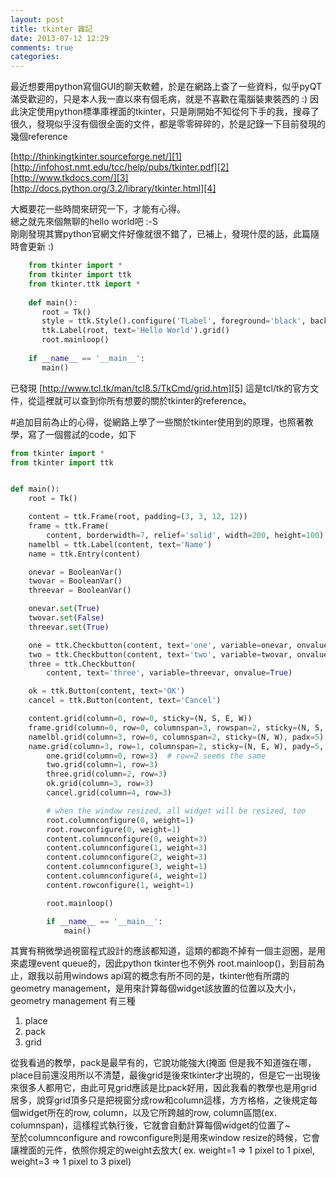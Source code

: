 ```yaml
---
layout: post
title: tkinter 雜記
date: 2013-07-12 12:29
comments: true
categories: 
---
```



最近想要用python寫個GUI的聊天軟體，於是在網路上查了一些資料，似乎pyQT滿受歡迎的，只是本人我一直以來有個毛病，就是不喜歡在電腦裝東裝西的 :) 因此決定使用python標準庫裡面的tkinter，只是剛開始不知從何下手的我，搜尋了很久，發現似乎沒有個很全面的文件，都是零零碎碎的，於是記錄一下目前發現的幾個reference  
  
[http://thinkingtkinter.sourceforge.net/][1]  
[http://infohost.nmt.edu/tcc/help/pubs/tkinter.pdf][2]  
[http://www.tkdocs.com/][3]  
[http://docs.python.org/3.2/library/tkinter.html][4]  
  
大概要花一些時間來研究一下，才能有心得。  
總之就先來個無聊的hello world吧 :-S  
剛剛發現其實python官網文件好像就很不錯了，已補上，發現什麼的話，此篇隨時會更新 :)  
  
```python
	from tkinter import *  
	from tkinter import ttk  
	from tkinter.ttk import *  
	  
	def main():  
	   root = Tk()  
	   style = ttk.Style().configure('TLabel', foreground='black', background='green')  
	   ttk.Label(root, text='Hello World').grid()  
	   root.mainloop()  
	  
	if __name__ == '__main__':  
	   main()  
```

已發現 [http://www.tcl.tk/man/tcl8.5/TkCmd/grid.htm][5] 這是tcl/tk的官方文件，從這裡就可以查到你所有想要的關於tkinter的reference。  
  
#追加目前為止的心得，從網路上學了一些關於tkinter使用到的原理，也照著教學，寫了一個嘗試的code，如下

```python
from tkinter import *
from tkinter import ttk


def main():
    root = Tk()

    content = ttk.Frame(root, padding=(3, 3, 12, 12))
    frame = ttk.Frame(
        content, borderwidth=7, relief='solid', width=200, height=100)
    namelbl = ttk.Label(content, text='Name')
    name = ttk.Entry(content)

    onevar = BooleanVar()
    twovar = BooleanVar()
    threevar = BooleanVar()

    onevar.set(True)
    twovar.set(False)
    threevar.set(True)

    one = ttk.Checkbutton(content, text='one', variable=onevar, onvalue=True)
    two = ttk.Checkbutton(content, text='two', variable=twovar, onvalue=True)
    three = ttk.Checkbutton(
        content, text='three', variable=threevar, onvalue=True)

    ok = ttk.Button(content, text='OK')
    cancel = ttk.Button(content, text='Cancel')

    content.grid(column=0, row=0, sticky=(N, S, E, W))
    frame.grid(column=0, row=0, columnspan=3, rowspan=2, sticky=(N, S, E, W))
    namelbl.grid(column=3, row=0, columnspan=2, sticky=(N, W), padx=5)
    name.grid(column=3, row=1, columnspan=2, sticky=(N, E, W), pady=5, padx=5)
        one.grid(column=0, row=3)  # row=2 seems the same
        two.grid(column=1, row=3)
        three.grid(column=2, row=3)
        ok.grid(column=3, row=3)
        cancel.grid(column=4, row=3)

        # when the window resized, all widget will be resized, too
        root.columnconfigure(0, weight=1)
        root.rowconfigure(0, weight=1)
        content.columnconfigure(0, weight=3)
        content.columnconfigure(1, weight=3)
        content.columnconfigure(2, weight=3)
        content.columnconfigure(3, weight=1)
        content.columnconfigure(4, weight=1)
        content.rowconfigure(1, weight=1)

        root.mainloop()

        if __name__ == '__main__':
            main()
```

其實有稍微學過視窗程式設計的應該都知道，這類的都跑不掉有一個主迴圈，是用來處理event queue的，因此python tkinter也不例外 root.mainloop()，到目前為止，跟我以前用windows api寫的概念有所不同的是，tkinter他有所謂的 geometry management，是用來計算每個widget該放置的位置以及大小，geometry management 有三種  

1. place
2. pack
3. grid

從我看過的教學，pack是最早有的，它說功能強大(掩面 但是我不知道強在哪，place目前還沒用所以不清楚，最後grid是後來tkinter才出現的，但是它一出現後來很多人都用它，由此可見grid應該是比pack好用，因此我看的教學也是用grid居多，說穿grid頂多只是把視窗分成row和column這樣，方方格格，之後規定每個widget所在的row, column，以及它所跨越的row, column區間(ex. columnspan)，這樣程式執行後，它就會自動計算每個widget的位置了~  
至於columnconfigure and rowconfigure則是用來window resize的時候，它會讓裡面的元件，依照你規定的weight去放大( ex. weight=1 => 1 pixel to 1 pixel,  weight=3 => 1 pixel to 3 pixel)  
  


[1]: http://thinkingtkinter.sourceforge.net/
[2]: http://infohost.nmt.edu/tcc/help/pubs/tkinter.pdf
[3]: http://www.tkdocs.com/
[4]: http://docs.python.org/3.2/library/tkinter.html
[5]: http://www.tcl.tk/man/tcl8.5/TkCmd/grid.htm
